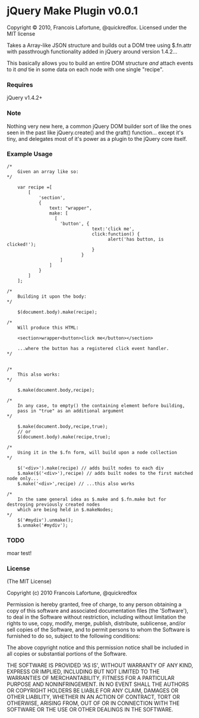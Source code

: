 # jQuery Make Plugin v0.0.1 #

Copyright &copy; 2010, Francois Lafortune, @quickredfox.
Licensed under the MIT license

Takes a Array-like JSON structure and builds out a DOM tree using $.fn.attr with passthrough functionality added in jQuery around version 1.4.2...

This basically allows you to build an entire DOM structure *and* attach events to it *and* tie in some data on each node with one single "recipe". 

### Requires ###

jQuery v1.4.2+

### Note ###

Nothing very new here, a common jQuery DOM builder sort of like the ones seen in the past like jQuery.create() and the graft() function... except it's tiny, and delegates most of it's power as a plugin to the jQuery core itself.

### Example Usage ###
    
    /* 
        Given an array like so: 
    */
    
        var recipe =[
            [
                'section',
                {
                    text: "wrapper",
                    make: [
                      [
                        'button', {
                                    text:'click me',
                                    click:function() {
                                          alert('has button, is clicked!');
                                    }
                                }
                        ]
                    ]
                }
            ]
        ];
    
    /* 
        Building it upon the body: 
    */
    
        $(document.body).make(recipe);
    
    /* 
        Will produce this HTML: 
        
        <section>wrapper<button>click me</button></section>
         
        ...where the button has a registered click event handler.
    */
    
    
    /* 
        This also works: 
    */
    
        $.make(document.body,recipe);
    
    /* 
        In any case, to empty() the containing element before building, 
        pass in "true" as an additional argument 
    */
    
        $.make(document.body,recipe,true);
        // or
        $(document.body).make(recipe,true);
    
    /* 
        Using it in the $.fn form, will build upon a node collection 
    */
    
        $('<div>').make(recipe) // adds built nodes to each div
        $.make($('<div>'),recipe) // adds built nodes to the first matched node only...
        $.make('<div>',recipe) // ...this also works

    /*
        In the same general idea as $.make and $.fn.make but for destroying previously created nodes
        which are being held in $.makeNodes;
    */
        $('#mydiv').unmake();
        $.unmake('#mydiv');

### TODO ###

moar test!

### License ###

(The MIT License)

Copyright (c) 2010 Francois Lafortune, @quickredfox

Permission is hereby granted, free of charge, to any person obtaining
a copy of this software and associated documentation files (the
'Software'), to deal in the Software without restriction, including
without limitation the rights to use, copy, modify, merge, publish,
distribute, sublicense, and/or sell copies of the Software, and to
permit persons to whom the Software is furnished to do so, subject to
the following conditions:

The above copyright notice and this permission notice shall be
included in all copies or substantial portions of the Software.

THE SOFTWARE IS PROVIDED 'AS IS', WITHOUT WARRANTY OF ANY KIND,
EXPRESS OR IMPLIED, INCLUDING BUT NOT LIMITED TO THE WARRANTIES OF
MERCHANTABILITY, FITNESS FOR A PARTICULAR PURPOSE AND NONINFRINGEMENT.
IN NO EVENT SHALL THE AUTHORS OR COPYRIGHT HOLDERS BE LIABLE FOR ANY
CLAIM, DAMAGES OR OTHER LIABILITY, WHETHER IN AN ACTION OF CONTRACT,
TORT OR OTHERWISE, ARISING FROM, OUT OF OR IN CONNECTION WITH THE
SOFTWARE OR THE USE OR OTHER DEALINGS IN THE SOFTWARE.
